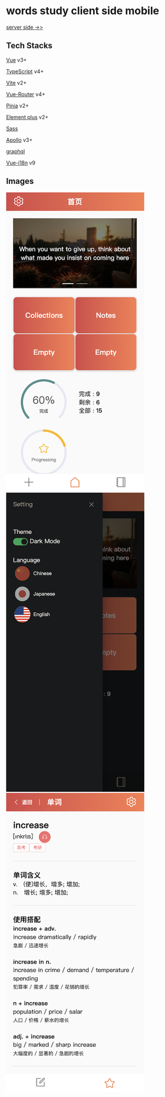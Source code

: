 # words study client side mobile

[server side ->>](https://github.com/BlaxBerry/vue3-words-study-server)

## Tech Stacks

[Vue]() v3+

[TypeScript]() v4+

[Vite]() v2+

[Vue-Router]() v4+

[Pinia]() v2+

[Element plus]() v2+

[Sass]()

[Apollo]() v3+

[graphql]()

[Vue-i18n]() v9

## Images

![](./public/images/home-01.png)
![](./public/images/home-setting.png)
![](./public/images/word-01.png)
